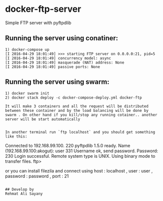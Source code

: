 # docker-ftp-server
Simple FTP server with pyftpdlib


## Running the server using conatiner:
```
1) docker-compose up
[I 2016-04-29 18:01:49] >>> starting FTP server on 0.0.0.0:21, pid=5
[I 2016-04-29 18:01:49] concurrency model: async
[I 2016-04-29 18:01:49] masquerade (NAT) address: None
[I 2016-04-29 18:01:49] passive ports: None
```
## Running the server using swarm:

```
1) docker swarm init
2) docker stack deploy -c docker-compose-deploy.yml docker-ftp

It will make 3 containers and all the request will be distributed between these container and by the load balancing will be done by swarm . On other hand if you kill/stop any running cotainer.. another server will be start automatically


In another terminal run `ftp localhost` and you should get something like this:
```
Connected to 192.168.99.100.
220 pyftpdlib 1.5.0 ready.
Name (192.168.99.100:akogut): user
331 Username ok, send password.
Password:
230 Login successful.
Remote system type is UNIX.
Using binary mode to transfer files.
ftp>

or you can install filezila and connect using host : localhost , user : user , password : password , port : 21
```

## Develop by
Rehmat Ali Sayany
